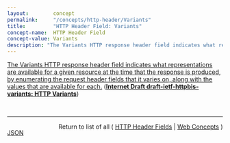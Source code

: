 ```yaml
---
layout:        concept
permalink:     "/concepts/http-header/Variants"
title:         "HTTP Header Field: Variants"
concept-name:  HTTP Header Field
concept-value: Variants
description: "The Variants HTTP response header field indicates what representations are available for a given resource at the time that the response is produced, by enumerating the request header fields that it varies on, along with the values that are available for each."
---
```


[The Variants HTTP response header field indicates what representations are available for a given resource at the time that the response is produced, by enumerating the request header fields that it varies on, along with the values that are available for each.](http://tools.ietf.org/html/draft-ietf-httpbis-variants#section-2 "Read documentation for HTTP Header Field &#34;Variants&#34;") (**[Internet Draft draft-ietf-httpbis-variants: HTTP Variants](/specs/IETF/I-D/draft-ietf-httpbis-variants "This specification introduces an alternative way to communicate a secondary cache key for a HTTP resource, using the HTTP &#34;Variants&#34; and &#34;Variant-Key&#34; response header fields. Its aim is to make HTTP proactive content negotiation more cache-friendly.")**)

<br/>
<hr/>

<p style="float : left"><a href="./Variants.json" title="JSON representing this particular Web Concept value">JSON</a></p>
<p style="text-align: right">Return to list of all ( <a href="../http-header/">HTTP Header Fields</a> | <a href="../">Web Concepts</a> )</p>
